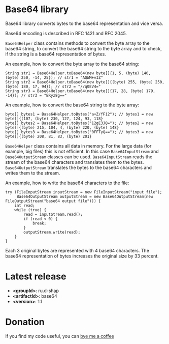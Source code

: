 Base64 library
==============
Base64 library converts bytes to the base64 representation and vice versa.

Base64 encoding is described in RFC 1421 and RFC 2045.

`Base64Helper` class contains methods to convert the byte array to the base64 string, to convert the base64 string to the byte array and to check, if the string is a base64 representation of bytes.

An example, how to convert the byte array to the base64 string:
```
String str1 = Base64Helper.toBase64(new byte[]{1, 5, (byte) 140, (byte) 250, -14, 25}); // str1 = "AQWM+vIZ"
String str2 = Base64Helper.toBase64(new byte[]{(byte) 255, (byte) 250, (byte) 180, 17, 94}); // str2 = "//q0EV4="
String str3 = Base64Helper.toBase64(new byte[]{17, 28, (byte) 179, -14}); // str3 = "ERyz8g=="
```

An example, how to convert the base64 string to the byte array:
```
byte[] bytes1 = Base64Helper.toBytes("a+Z/fF12"); // bytes1 = new byte[]{(107, (byte) 230, 127, 124, 93, 118}
byte[] bytes2 = Base64Helper.toBytes("12gE3JQ="); // bytes2 = new byte[]{(byte) 215, 104, 4, (byte) 220, (byte) 148}
byte[] bytes3 = Base64Helper.toBytes("0FFTyQ=="); // bytes3 = new byte[]{(byte) 208, 81, 83, (byte) 201}
```

`Base64Helper` class contains all data in memory.
For the large data (for example, big files) this is not efficient.
In this case `Base64InputStream` and `Base64OutputStream` classes can be used.
`Base64InputStream` reads the stream of the base64 characters and translates them to the bytes.
`Base64OutputStream` translates the bytes to the base64 characters and writes them to the stream.

An example, how to write the base64 characters to the file:
```
try (FileInputStream inputStream = new FileInputStream("input file");
     Base64OutputStream outputStream = new Base64OutputStream(new FileOutputStream("base64 output file"))) {
    int read;
    while (true) {
        read = inputStream.read();
        if (read < 0) {
            break;
        }
        outputStream.write(read);
    }
}
```

Each 3 original bytes are represented with 4 base64 characters.
The base64 representation of bytes increases the original size by 33 percent.

Latest release
==============
* **&lt;groupId&gt;**: ru.d-shap
* **&lt;artifactId&gt;**: base64
* **&lt;version&gt;**: 1.1

Donation
========
If you find my code useful, you can [bye me a coffee](https://www.paypal.me/dshapovalov)
